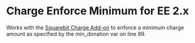 # Charge Enforce Minimum for EE 2.x

Works with the [Squarebit Charge Add-on](http://squarebit.co.uk/software/expressionengine/charge/) to enforce a minimum charge amount as specified by the min_donation var on line 89.
